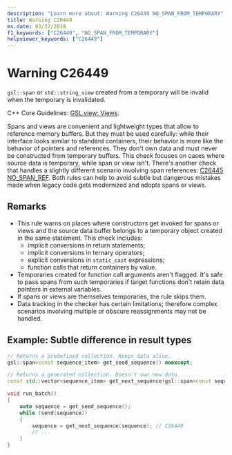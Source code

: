 ```yaml
---
description: "Learn more about: Warning C26449 NO_SPAN_FROM_TEMPORARY"
title: Warning C26449
ms.date: 03/22/2018
f1_keywords: ["C26449", "NO_SPAN_FROM_TEMPORARY"]
helpviewer_keywords: ["C26449"]
---
```

# Warning C26449

`gsl::span` or `std::string_view` created from a temporary will be invalid when the temporary is invalidated.

C++ Core Guidelines: [GSL.view: Views](https://github.com/isocpp/CppCoreGuidelines/blob/master/CppCoreGuidelines.md#gslview-views).

Spans and views are convenient and lightweight types that allow to reference memory buffers. But they must be used carefully: while their interface looks similar to standard containers, their behavior is more like the behavior of pointers and references. They don't own data and must never be constructed from temporary buffers. This check focuses on cases where source data is temporary, while span or view isn't. There's another check that handles a slightly different scenario involving span references: [C26445 NO_SPAN_REF](c26445.md). Both rules can help to avoid subtle but dangerous mistakes made when legacy code gets modernized and adopts spans or views.

## Remarks

- This rule warns on places where constructors get invoked for spans or views and the source data buffer belongs to a temporary object created in the same statement. This check includes:
  - implicit conversions in return statements;
  - implicit conversions in ternary operators;
  - explicit conversions in `static_cast` expressions;
  - function calls that return containers by value.
- Temporaries created for function call arguments aren't flagged. It's safe to pass spans from such temporaries if target functions don't retain data pointers in external variables.
- If spans or views are themselves temporaries, the rule skips them.
- Data tracking in the checker has certain limitations; therefore complex scenarios involving multiple or obscure reassignments may not be handled.

## Example: Subtle difference in result types

```cpp
// Returns a predefined collection. Keeps data alive.
gsl::span<const sequence_item> get_seed_sequence() noexcept;

// Returns a generated collection. Doesn't own new data.
const std::vector<sequence_item> get_next_sequence(gsl::span<const sequence_item>);

void run_batch()
{
    auto sequence = get_seed_sequence();
    while (send(sequence))
    {
        sequence = get_next_sequence(sequence); // C26449
        // ...
    }
}
```
